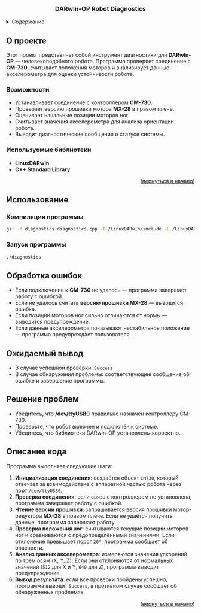 <!-- PROJECT LOGO -->
<br />
<div align="center">
  <h3 align="center">DARwIn-OP Robot Diagnostics</h3>
</div>

<!-- TABLE OF CONTENTS -->
<details>
  <summary>Содержание</summary>
  <ol>
    <li>
      <a href="#about-the-project">О проекте</a>
      <ul>
        <li><a href="#built-with">Используемые библиотеки</a></li>
      </ul>
    </li>
    <li><a href="#usage">Использование</a></li>
    <li><a href="#code-description">Описание кода</a></li>
  </ol>
</details>

<!-- ABOUT THE PROJECT -->
## О проекте

Этот проект представляет собой инструмент диагностики для **DARwIn-OP** — человекоподобного робота. Программа проверяет соединение с **CM-730**, считывает положения моторов и анализирует данные акселерометра для оценки устойчивости робота.

### Возможности
- Устанавливает соединение с контроллером **CM-730**.
- Проверяет версию прошивки мотора **MX-28** в правом плече.
- Оценивает начальные позиции моторов ног.
- Считывает значения акселерометра для анализа ориентации робота.
- Выводит диагностические сообщения о статусе системы.

### Используемые библиотеки
- **LinuxDARwIn**
- **C++ Standard Library**

<p align="right">(<a href="#readme-top">вернуться в начало</a>)</p>

<!-- USAGE -->
## Использование

### Компиляция программы
```bash
g++ -o diagnostics diagnostics.cpp -I./LinuxDARwIn/include -L./LinuxDARwIn/lib -lCM730 -lrobot
```

### Запуск программы
```bash
./diagnostics
```

## Обработка ошибок
- Если подключение к **CM-730** не удалось — программа завершает работу с ошибкой.
- Если не удалось считать **версию прошивки MX-28** — выводится ошибка.
- Если позиции моторов ног сильно отличаются от нормы — выводится предупреждение.
- Если данные акселерометра показывают нестабильное положение — программа предупреждает пользователя.

## Ожидаемый вывод
- В случае успешной проверки: `Success`
- В случае обнаружения проблемы: соответствующее сообщение об ошибке и завершение программы.

## Решение проблем
- Убедитесь, что **/dev/ttyUSB0** правильно назначен контроллеру CM-730.
- Проверьте, что робот включен и подключён к системе.
- Убедитесь, что библиотеки DARwIn-OP установлены корректно.

<!-- CODE DESCRIPTION -->
## Описание кода

Программа выполняет следующие шаги:
1. **Инициализация соединения**: создаётся объект `CM730`, который отвечает за взаимодействие с аппаратной частью робота через порт `/dev/ttyUSB0`.
2. **Проверка соединения**: если связь с контроллером не установлена, программа завершает работу с ошибкой.
3. **Чтение версии прошивки**: запрашивается версия прошивки мотор-редуктора **MX-28** в правом плече. Если не удаётся получить данные, программа завершает работу.
4. **Проверка положения ног**: считываются текущие позиции моторов ног и сравниваются с предопределёнными значениями. Если отклонение превышает порог `20°`, программа сообщает об опасности.
5. **Анализ данных акселерометра**: измеряются значения ускорений по трём осям (X, Y, Z). Если они отклоняются от нормальных значений (`512` для X и Y, `640` для Z), программа выводит предупреждение.
6. **Вывод результата**: если все проверки пройдены успешно, программа выводит `Success`, в противном случае сообщает об обнаруженных проблемах.

<p align="right">(<a href="#readme-top">вернуться в начало</a>)</p>